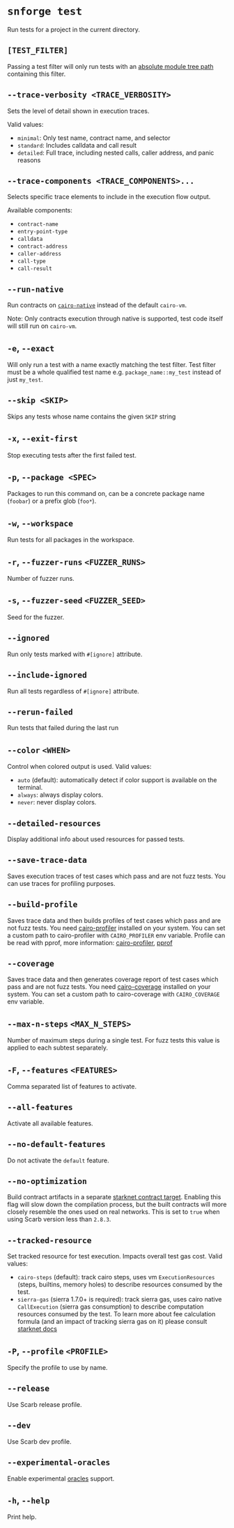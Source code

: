 # `snforge test`

Run tests for a project in the current directory.

## `[TEST_FILTER]`

Passing a test filter will only run tests with
an [absolute module tree path](https://book.cairo-lang.org/ch07-03-paths-for-referring-to-an-item-in-the-module-tree.html#paths-for-referring-to-an-item-in-the-module-tree)
containing this filter.

## `--trace-verbosity <TRACE_VERBOSITY>`

Sets the level of detail shown in execution traces.

Valid values:

- `minimal`: Only test name, contract name, and selector
- `standard`: Includes calldata and call result
- `detailed`: Full trace, including nested calls, caller address, and panic reasons

## `--trace-components <TRACE_COMPONENTS>...`

Selects specific trace elements to include in the execution flow output.

Available components:

- `contract-name`
- `entry-point-type`
- `calldata`
- `contract-address`
- `caller-address`
- `call-type`
- `call-result`

## `--run-native`

Run contracts on [`cairo-native`](https://github.com/lambdaclass/cairo_native) instead of the default `cairo-vm`.

Note: Only contracts execution through native is supported, test code itself will still run on `cairo-vm`.

## `-e`, `--exact`

Will only run a test with a name exactly matching the test filter.
Test filter must be a whole qualified test name e.g. `package_name::my_test` instead of just `my_test`.

## `--skip <SKIP>`

Skips any tests whose name contains the given `SKIP` string

## `-x`, `--exit-first`

Stop executing tests after the first failed test.

## `-p`, `--package <SPEC>`

Packages to run this command on, can be a concrete package name (`foobar`) or a prefix glob (`foo*`).

## `-w`, `--workspace`

Run tests for all packages in the workspace.

## `-r`, `--fuzzer-runs` `<FUZZER_RUNS>`

Number of fuzzer runs.

## `-s`, `--fuzzer-seed` `<FUZZER_SEED>`

Seed for the fuzzer.

## `--ignored`

Run only tests marked with `#[ignore]` attribute.

## `--include-ignored`

Run all tests regardless of `#[ignore]` attribute.

## `--rerun-failed`

Run tests that failed during the last run

## `--color` `<WHEN>`

Control when colored output is used. Valid values:
- `auto` (default): automatically detect if color support is available on the terminal. 
- `always`: always display colors.
- `never`: never display colors.

## `--detailed-resources`

Display additional info about used resources for passed tests.

## `--save-trace-data`

Saves execution traces of test cases which pass and are not fuzz tests. You can use traces for profiling purposes.

## `--build-profile`

Saves trace data and then builds profiles of test cases which pass and are not fuzz tests. 
You need [cairo-profiler](https://github.com/software-mansion/cairo-profiler) installed on your system. You can set a custom path to cairo-profiler with `CAIRO_PROFILER` env variable. Profile can be read with pprof, more information: [cairo-profiler](https://github.com/software-mansion/cairo-profiler), [pprof](https://github.com/google/pprof?tab=readme-ov-file#building-pprof)

## `--coverage`

Saves trace data and then generates coverage report of test cases which pass and are not fuzz tests.
You need [cairo-coverage](https://github.com/software-mansion/cairo-coverage) installed on your system. You can set a custom path to cairo-coverage with `CAIRO_COVERAGE` env variable.

## `--max-n-steps` `<MAX_N_STEPS>`

Number of maximum steps during a single test. For fuzz tests this value is applied to each subtest separately.

##  `-F`, `--features` `<FEATURES>`
Comma separated list of features to activate.

## `--all-features`
Activate all available features.

## `--no-default-features`
Do not activate the `default` feature.

## `--no-optimization`
Build contract artifacts in a separate [starknet contract target](https://docs.swmansion.com/scarb/docs/extensions/starknet/contract-target.html#starknet-contract-target).
Enabling this flag will slow down the compilation process, but the built contracts will more closely resemble the ones used on real networks. This is set to `true` when using Scarb version less than `2.8.3`.

## `--tracked-resource`

Set tracked resource for test execution. Impacts overall test gas cost. Valid values:
- `cairo-steps` (default): track cairo steps, uses vm `ExecutionResources` (steps, builtins, memory holes) to describe  resources consumed by the test.
- `sierra-gas` (sierra 1.7.0+ is required): track sierra gas, uses cairo native `CallExecution` (sierra gas consumption) to describe computation resources consumed by the test.
To learn more about fee calculation formula (and an impact of tracking sierra gas on it) please consult [starknet docs](https://docs.starknet.io/architecture-and-concepts/fees/#overall_fee)

##  `-P`, `--profile` `<PROFILE>`
Specify the profile to use by name.

## `--release`
Use Scarb release profile.

## `--dev`
Use Scarb dev profile.

## `--experimental-oracles`

Enable experimental [oracles](../../snforge-advanced-features/oracles.md) support.

## `-h`, `--help`

Print help.
